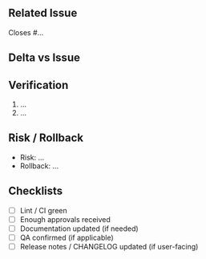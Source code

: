 <!-- Unified PR template. Keep it delta-only relative to the linked issue. -->

## Related Issue
<!-- Use a closing keyword e.g., Closes #123.
     Note: GitHub auto-closes the issue ONLY after this PR is merged
     into the repository’s default branch (e.g., main). -->
Closes #...

## Delta vs Issue
<!-- What is done here beyond what's described in the issue? Keep it short. -->

## Verification
<!-- How you verified the change: steps / tests / demo -->
1. ...
2. ...

## Risk / Rollback
<!-- Potential side effects; how to revert quickly if needed -->
- Risk: ...
- Rollback: ...

## Checklists
<!-- Keep only what applies -->
- [ ] Lint / CI green
- [ ] Enough approvals received
- [ ] Documentation updated (if needed)
- [ ] QA confirmed (if applicable)
- [ ] Release notes / CHANGELOG updated (if user-facing)